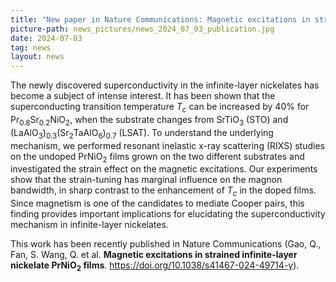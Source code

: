 ```yaml
---
title: "New paper in Nature Communications: Magnetic excitations in strained infinite-layer nickelates" 
picture-path: news_pictures/news_2024_07_03_publication.jpg
date: 2024-07-03
tag: news
layout: news
---
```


The newly discovered superconductivity in the infinite-layer nickelates has become a subject of intense interest. It has been shown that the superconducting transition temperature <i>T<sub>c</sub></i> can be increased by 40% for Pr<sub>0.8</sub>Sr<sub>0.2</sub>NiO<sub>2</sub>, when the substrate changes from SrTiO<sub>3</sub> (STO) and (LaAlO<sub>3</sub>)<sub>0.3</sub>(Sr<sub>2</sub>TaAlO<sub>6</sub>)<sub>0.7</sub> (LSAT). To understand the underlying mechanism, we performed resonant inelastic x-ray scattering (RIXS) studies on the undoped PrNiO<sub>2</sub> films grown on the two different substrates and investigated the strain effect on the magnetic excitations. Our experiments show that the strain-tuning has marginal influence on the magnon bandwidth, in sharp contrast to the enhancement of <i>T<sub>c</sub></i> in the doped films. Since magnetism is one of the candidates to mediate Cooper pairs, this finding provides important implications for elucidating the superconductivity mechanism in infinite-layer nickelates.

This work has been recently published in Nature Communications (Gao, Q., Fan, S. Wang, Q. et al. <b>Magnetic excitations in strained infinite-layer nickelate PrNiO<sub>2</sub> films</b>. <a href="https://doi.org/10.1038/s41467-024-49714-y" target="_blank"> https://doi.org/10.1038/s41467-024-49714-y</a>).